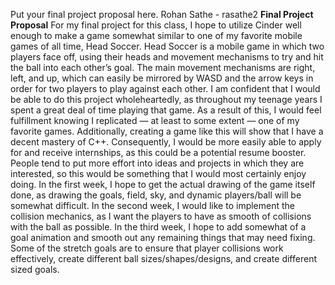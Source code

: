 Put your final project proposal here.
Rohan Sathe - rasathe2
**Final Project Proposal**
	For my final project for this class, I hope to utilize Cinder well enough to make a game somewhat similar to one of my favorite mobile games of all time, Head Soccer. Head Soccer is a mobile game in which two players face off, using their heads and movement mechanisms to try and hit the ball into each other’s goal. The main movement mechanisms are right, left, and up, which can easily be mirrored by WASD and the arrow keys in order for two players to play against each other. 
	I am confident that I would be able to do this project wholeheartedly, as throughout my teenage years I spent a great deal of time playing that game. As a result of this, I would feel fulfillment knowing I replicated — at least to some extent — one of my favorite games. Additionally, creating a game like this will show that I have a decent mastery of C++. Consequently, I would be more easily able to apply for and receive internships, as this could be a potential resume booster. People tend to put more effort into ideas and projects in which they are interested, so this would be something that I would most certainly enjoy doing.
	In the first week, I hope to get the actual drawing of the game itself done, as drawing the goals, field, sky, and dynamic players/ball will be somewhat difficult. In the second week, I would like to implement the collision mechanics, as I want the players to have as smooth of collisions with the ball as possible. In the third week, I hope to add somewhat of a goal animation and smooth out any remaining things that may need fixing. Some of the stretch goals are to ensure that player collisions work effectively, create different ball sizes/shapes/designs, and create different sized goals.
